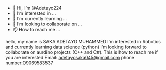 - 👋 Hi, I’m @Adetayo224
- 👀 I’m interested in ...
- 🌱 I’m currently learning ...
- 💞️ I’m looking to collaborate on ...
- 📫 How to reach me ...

<!---
Adetayo224/Adetayo224 is a ✨ special ✨ repository because its `README.md` (this file) appears on your GitHub profile.
You can click the Preview link to take a look at your changes.
--->
hello, my name is SAKA ADETAYO MUHAMMED I'm interested in Robotics and currently learning data science (python)
I'm looking forward to collaborate on aurdino projects (C++ and C#). This is how to reach me if you are interested
Email: adetayosaka045@gmail.com
phone number:09069583537
